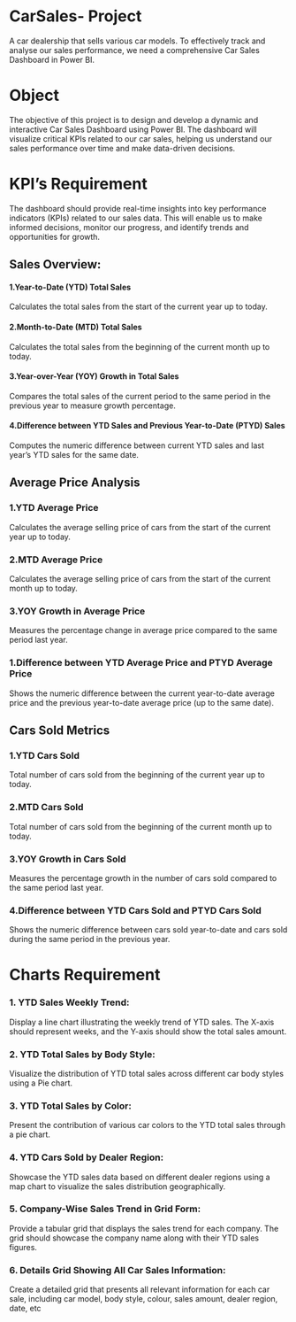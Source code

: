 # CarSales- Project
A car dealership that sells various car models. To effectively track and analyse our sales performance, we need a comprehensive Car Sales Dashboard in Power BI. 

# Object 
 The objective of this project is to design and develop a dynamic and interactive Car Sales Dashboard using Power BI. The dashboard will visualize critical KPIs related to our car sales, helping us understand our sales performance over time and make data-driven decisions.

# KPI’s Requirement
The dashboard should provide real-time insights into key performance indicators (KPIs) related to our sales data. This will enable us to make informed decisions, monitor our progress, and identify trends and opportunities for growth.
## 	Sales Overview:
#### 1.Year-to-Date (YTD) Total Sales

Calculates the total sales from the start of the current year up to today.

#### 2.Month-to-Date (MTD) Total Sales

Calculates the total sales from the beginning of the current month up to today.

#### 3.Year-over-Year (YOY) Growth in Total Sales

Compares the total sales of the current period to the same period in the previous year to measure growth percentage.

#### 4.Difference between YTD Sales and Previous Year-to-Date (PTYD) Sales

Computes the numeric difference between current YTD sales and last year’s YTD sales for the same date.


## Average Price Analysis
### 1.YTD Average Price
Calculates the average selling price of cars from the start of the current year up to today.

### 2.MTD Average Price
Calculates the average selling price of cars from the start of the current month up to today.

### 3.YOY Growth in Average Price
Measures the percentage change in average price compared to the same period last year.

### 1.Difference between YTD Average Price and PTYD Average Price
Shows the numeric difference between the current year-to-date average price and the previous year-to-date average price (up to the same date).

## Cars Sold Metrics
### 1.YTD Cars Sold
Total number of cars sold from the beginning of the current year up to today.

### 2.MTD Cars Sold
Total number of cars sold from the beginning of the current month up to today.

### 3.YOY Growth in Cars Sold
Measures the percentage growth in the number of cars sold compared to the same period last year.

### 4.Difference between YTD Cars Sold and PTYD Cars Sold
Shows the numeric difference between cars sold year-to-date and cars sold during the same period in the previous year.

# Charts Requirement
### 1.	YTD Sales Weekly Trend:
   Display a line chart illustrating the weekly trend of YTD sales. The X-axis should represent weeks, and the Y-axis should show the total sales amount.
   
### 2.	YTD Total Sales by Body Style: 
Visualize the distribution of YTD total sales across different car body styles using a Pie chart.
### 3.	YTD Total Sales by Color:
Present the contribution of various car colors to the YTD total sales through a pie chart.
### 4.	YTD Cars Sold by Dealer Region: 
Showcase the YTD sales data based on different dealer regions using a map chart to visualize the sales distribution geographically.
### 5.	Company-Wise Sales Trend in Grid Form: 
Provide a tabular grid that displays the sales trend for each company. The grid should showcase the company name along with their YTD sales figures.
### 6.	Details Grid Showing All Car Sales Information:
Create a detailed grid that presents all relevant information for each car sale, including car model, body style, colour, sales amount, dealer region, date, etc
